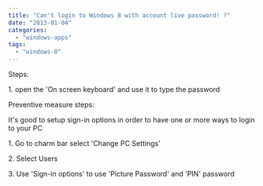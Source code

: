 ```yaml
---
title: "Can't login to Windows 8 with account live password! ?"
date: "2013-01-04"
categories: 
  - "windows-apps"
tags: 
  - "windows-8"
---
```


Steps:

1\. open the 'On screen keyboard' and use it to type the password

Preventive measure steps:

It's good to setup sign-in options in order to have one or more ways to login to your PC

1\. Go to charm bar select 'Change PC Settings'

2\. Select Users

3\. Use 'Sign-in options' to use 'Picture Password' and 'PIN' password
